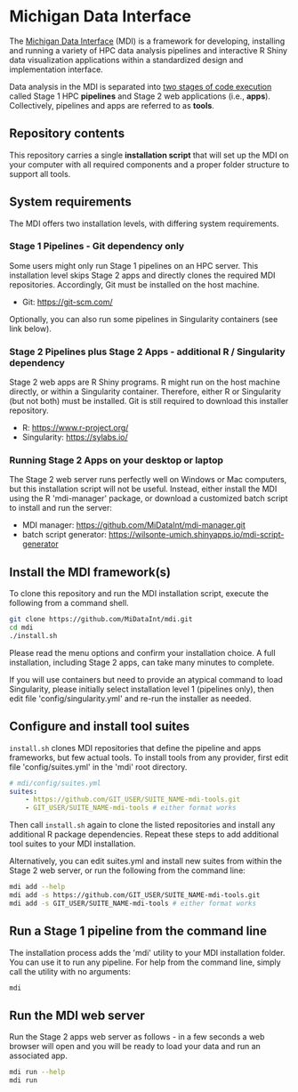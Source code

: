 # Michigan Data Interface

The [Michigan Data Interface](https://midataint.github.io/) (MDI) 
is a framework for developing, installing and running a variety of 
HPC data analysis pipelines and interactive R Shiny data visualization 
applications within a standardized design and implementation interface.

Data analysis in the MDI is separated into 
[two stages of code execution](https://midataint.github.io/docs/analysis-flow/) 
called Stage 1 HPC **pipelines** and Stage 2 web applications (i.e., **apps**).
Collectively, pipelines and apps are referred to as **tools**.

## Repository contents

This repository carries a single **installation script** that will 
set up the MDI on your computer with all required components and a proper
folder structure to support all tools.

## System requirements

The MDI offers two installation levels, with differing system requirements.

### Stage 1 Pipelines - Git dependency only

Some users might only run Stage 1 pipelines on an HPC server.
This installation level skips Stage 2 apps 
and directly clones the required MDI repositories. Accordingly, Git must 
be installed on the host machine.

- Git: <https://git-scm.com/>

Optionally, you can also run some pipelines in Singularity containers (see link below).

### Stage 2 Pipelines plus Stage 2 Apps - additional R / Singularity dependency

Stage 2 web apps are R Shiny programs. R might run on the host machine
directly, or within a Singularity container. Therefore, either R or
Singularity (but not both) must be installed.
Git is still required to download this installer repository.

- R: <https://www.r-project.org/>
- Singularity: <https://sylabs.io/>

### Running Stage 2 Apps on your desktop or laptop

The Stage 2 web server runs perfectly well on Windows or Mac computers,
but this installation script will not be useful. Instead,
either install the MDI using the R 'mdi-manager' package, or download a customized batch script to install and run the server:

- MDI manager: <https://github.com/MiDataInt/mdi-manager.git>
- batch script generator: <https://wilsonte-umich.shinyapps.io/mdi-script-generator>



## Install the MDI framework(s)

To clone this repository and run the MDI installation script, execute
the following from a command shell.

```bash
git clone https://github.com/MiDataInt/mdi.git
cd mdi
./install.sh
```

Please read the menu options and confirm your installation choice.
A full installation, including Stage 2 apps, can take many minutes 
to complete.

If you will use containers but need to provide an atypical
command to load Singularity, please initially select installation 
level 1 (pipelines only), then edit file 'config/singularity.yml'
and re-run the installer as needed. 

## Configure and install tool suites

<code>install.sh</code> clones MDI repositories
that define the pipeline and apps frameworks, but few actual
tools. To install tools from any provider, first edit file 
'config/suites.yml' in the 'mdi' root directory.

```yml
# mdi/config/suites.yml
suites:
    - https://github.com/GIT_USER/SUITE_NAME-mdi-tools.git
    - GIT_USER/SUITE_NAME-mdi-tools # either format works
```

Then call <code>install.sh</code> again to clone the listed
repositories and install any additional R package dependencies.
Repeat these steps to add additional tool suites to your MDI installation.

Alternatively, you can edit suites.yml and install new suites from within 
the Stage 2 web server, or run the following from the command line:

```bash
mdi add --help
mdi add -s https://github.com/GIT_USER/SUITE_NAME-mdi-tools.git
mdi add -s GIT_USER/SUITE_NAME-mdi-tools # either format works
```

## Run a Stage 1 pipeline from the command line

The installation process adds the 'mdi' utility
to your MDI installation folder. You can use it to run
any pipeline. For help from the command line, simply call
the utility with no arguments:

```bash
mdi
```

## Run the MDI web server

Run the Stage 2 apps web server as follows - in a few seconds a web browser will open and you will be ready to load your data and run an associated app.

```bash
mdi run --help
mdi run
```
